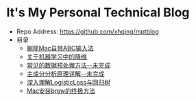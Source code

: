 # It's My Personal Technical Blog
 - Repo Address: https://github.com/xhqing/mptblog
 - 目录
   - [删除Mac自带ABC输入法](post/删除Mac自带ABC输入法.md)
   - [关于机器学习中的降维](post/关于机器学习中的降维.md)
   - [常见的数据预处理方法--未完成](post/常见的数据预处理方法--未完成.md)
   - [主成分分析原理详解--未完成](post/主成分分析原理详解--未完成.md)
   - [深入理解LogisticLoss与回归树](post/深入理解LogisticLoss与回归树.md)
   - [Mac安装brew的终极方法](post/Mac安装brew的终极方法.md)
